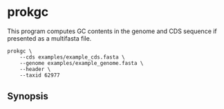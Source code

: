 # prokgc

This program computes GC contents in the genome and CDS sequence if
presented as a multifasta file.

```
prokgc \
    --cds examples/example_cds.fasta \
    --genome examples/example_genome.fasta \
    --header \
    --taxid 62977
```

## Synopsis
